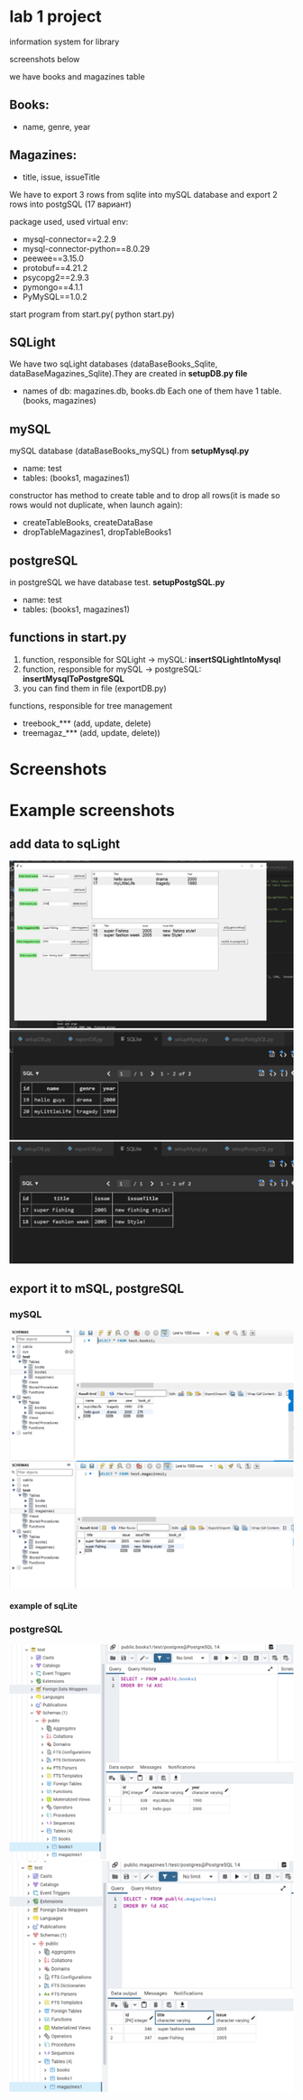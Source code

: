 # lab 1 project 
information system for library

screenshots below

we have books and magazines table
## Books:
 - name, genre, year

## Magazines:
 - title, issue, issueTitle

We have to export 3 rows from sqlite into mySQL database and export 2 rows into postgSQL (17 вариант)

package used, used virtual env:
- mysql-connector==2.2.9
- mysql-connector-python==8.0.29
- peewee==3.15.0
- protobuf==4.21.2
- psycopg2==2.9.3
- pymongo==4.1.1
- PyMySQL==1.0.2

start program from start.py( python start.py)

## SQLight
We have two sqLight databases (dataBaseBooks_Sqlite, dataBaseMagazines_Sqlite).They are created in **setupDB.py file**
- names of db:  magazines.db, books.db
Each one of them have 1 table.(books, magazines)

## mySQL
mySQL database (dataBaseBooks_mySQL) from **setupMysql.py**
- name: test
- tables: (books1, magazines1)

constructor has method to create table and to drop all rows(it is made
so rows would not duplicate, when launch again):
- createTableBooks, createDataBase
- dropTableMagazines1, dropTableBooks1

## postgreSQL
in postgreSQL we have database test. **setupPostgSQL.py**
- name: test
- tables: (books1, magazines1)

## functions in start.py
1. function, responsible for SQLight -> mySQL:  **insertSQLightIntoMysql** 
2. function, responsible for mySQL -> postgreSQL: **insertMysqlToPostgreSQL**
3. you can find them in file (exportDB.py)


functions, responsible for tree management 
- treebook_***  (add, update, delete)
- treemagaz_*** (add, update, delete))

# Screenshots


# Example screenshots

## add data to sqLight
![alt text](https://github.com/Bessonica/lab1InformSystem/blob/main/images/addData.PNG)
![alt text](https://github.com/Bessonica/lab1InformSystem/blob/main/images/sqlite.PNG)
![alt text](https://github.com/Bessonica/lab1InformSystem/blob/main/images/sqlite1.PNG)

## export it to mSQL, postgreSQL

### mySQL
![alt text](https://github.com/Bessonica/lab1InformSystem/blob/main/images/sql1.PNG)
![alt text](https://github.com/Bessonica/lab1InformSystem/blob/main/images/sql2.PNG)

#### example of sqLite 

### postgreSQL
![alt text](https://github.com/Bessonica/lab1InformSystem/blob/main/images/pSQL1.PNG)
![alt text](https://github.com/Bessonica/lab1InformSystem/blob/main/images/psql2.PNG)

